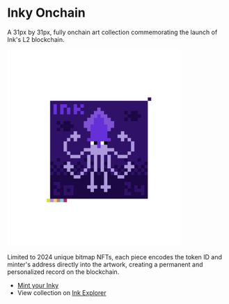 # Inky Onchain

A 31px by 31px, fully onchain art collection commemorating the launch of Ink's L2 blockchain.

<img src="./packages/client/public/inky-image.png" alt="Inky Onchain" width="400"/>

Limited to 2024 unique bitmap NFTs, each piece encodes the token ID and minter's address directly into the artwork, creating a permanent and personalized record on the blockchain.

- [Mint your Inky](https://inky.typeof.cool/)
- View collection on [Ink Explorer](https://explorer.inkonchain.com/token/0x985d0E6DB49338E9F4ecb4eE57496492e26f6647)
